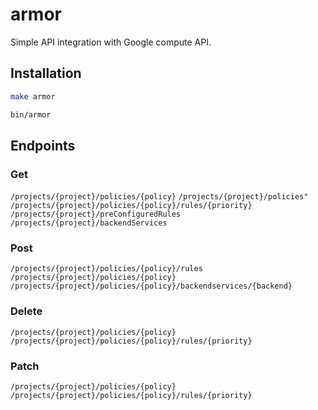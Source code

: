 # armor

Simple API integration with Google compute API.

## Installation

```bash
make armor
```

`````bash
bin/armor
`````

## Endpoints

### Get

`/projects/{project}/policies/{policy}`
`/projects/{project}/policies"`
`/projects/{project}/policies/{policy}/rules/{priority}`
`/projects/{project}/preConfiguredRules`
`/projects/{project}/backendServices`

### Post

`/projects/{project}/policies/{policy}/rules`
`/projects/{project}/policies/{policy}`
`/projects/{project}/policies/{policy}/backendservices/{backend}`

### Delete

`/projects/{project}/policies/{policy}`
`/projects/{project}/policies/{policy}/rules/{priority}`

### Patch

`/projects/{project}/policies/{policy}`
`/projects/{project}/policies/{policy}/rules/{priority}`